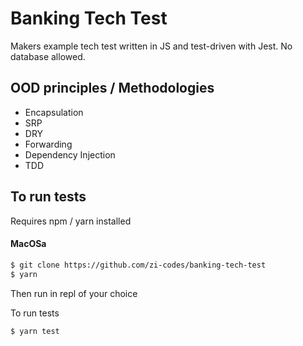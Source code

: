# Banking Tech Test

Makers example tech test written in JS and test-driven with Jest. No database allowed.

## OOD principles / Methodologies

- Encapsulation
- SRP
- DRY
- Forwarding
- Dependency Injection
- TDD

## To run tests

Requires npm / yarn installed

#### MacOSa

```sh
$ git clone https://github.com/zi-codes/banking-tech-test
$ yarn
```

Then run in repl of your choice

To run tests

```sh
$ yarn test
```
